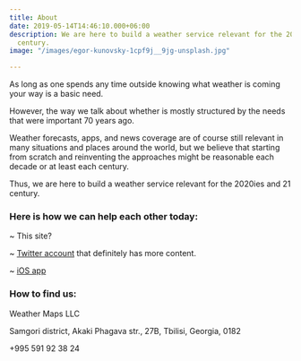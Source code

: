 ```yaml
---
title: About
date: 2019-05-14T14:46:10.000+06:00
description: We are here to build a weather service relevant for the 2020ies and 21
  century.
image: "/images/egor-kunovsky-1cpf9j__9jg-unsplash.jpg"

---
```

As long as one spends any time outside knowing what weather is coming your way is a basic need.

However, the way we talk about whether is mostly structured by the needs that were important 70 years ago.

Weather forecasts, apps, and news coverage are of course still relevant in many situations and places around the world, but we believe that starting from scratch and reinventing the approaches might be reasonable each decade or at least each century.

Thus, we are here to build a weather service relevant for the 2020ies and 21 century.

### Here is how we can help each other today:

\~ This site?

\~ [Twitter account](https://twitter.com/gizmoweather) that definitely has more content.

\~ [iOS app](https://appstea.com/blog/weather-and-climate-tracker/ "Weather & Climate Tracker")

### How to find us:

Weather Maps LLC

Samgori district, Akaki Phagava str., 27B, Tbilisi, Georgia, 0182

+995 591 92 38 24
